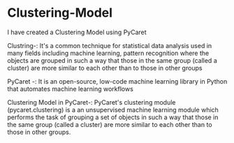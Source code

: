 # Clustering-Model

I have created a Clustering Model using PyCaret

Clustring-: It's a common technique for statistical data analysis used in many fields including machine learning, pattern recognition where the objects are grouped in such a way that those in the same group (called a cluster) are more similar to each other than to those in other groups

PyCaret -: It is an open-source, low-code machine learning library in Python that automates machine learning workflows

Clustering Model in PyCaret-: PyCaret's clustering module (pycaret.clustering) is a an unsupervised machine learning module which performs the task of grouping a set of objects in such a way that those in the same group (called a cluster) are more similar to each other than to those in other groups.
